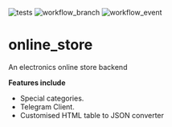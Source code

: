 ![tests](https://github.com/Agamiru/online_store/workflows/Run%20Django%20Tests/badge.svg)
![workflow_branch](https://github.com/Agamiru/online_store/workflows/Run%20Django%20Tests/badge.svg?branch=development)
![workflow_event](https://github.com/Agamiru/online_store/workflows/Run%20Django%20Tests/badge.svg?event=push)

# online_store
An electronics online store backend

**Features include**
- Special categories.
- Telegram Client.
- Customised HTML table to JSON converter
